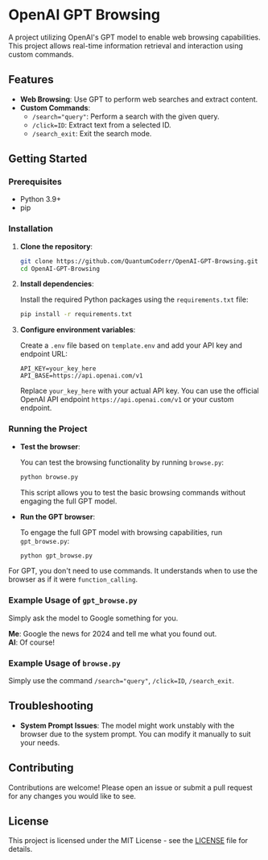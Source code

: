 # OpenAI GPT Browsing

A project utilizing OpenAI's GPT model to enable web browsing capabilities. This project allows real-time information retrieval and interaction using custom commands.

## Features

- **Web Browsing**: Use GPT to perform web searches and extract content.
- **Custom Commands**:
  - `/search="query"`: Perform a search with the given query.
  - `/click=ID`: Extract text from a selected ID.
  - `/search_exit`: Exit the search mode.


## Getting Started

### Prerequisites

- Python 3.9+
- pip

### Installation

1. **Clone the repository**:

   ```bash
   git clone https://github.com/QuantumCoderr/OpenAI-GPT-Browsing.git
   cd OpenAI-GPT-Browsing
   ```

2. **Install dependencies**:

   Install the required Python packages using the `requirements.txt` file:

   ```bash
   pip install -r requirements.txt
   ```

3. **Configure environment variables**:

   Create a `.env` file based on `template.env` and add your API key and endpoint URL:

   ```plaintext
   API_KEY=your_key_here
   API_BASE=https://api.openai.com/v1
   ```

   Replace `your_key_here` with your actual API key. You can use the official OpenAI API endpoint `https://api.openai.com/v1` or your custom endpoint.

### Running the Project

- **Test the browser**:

  You can test the browsing functionality by running `browse.py`:

  ```bash
  python browse.py
  ```

  This script allows you to test the basic browsing commands without engaging the full GPT model.

- **Run the GPT browser**:

  To engage the full GPT model with browsing capabilities, run `gpt_browse.py`:

  ```bash
  python gpt_browse.py
  ```

 For GPT, you don't need to use commands. It understands when to use the browser as if it were `function_calling`.

### Example Usage of `gpt_browse.py`

Simply ask the model to Google something for you.

**Me**: Google the news for 2024 and tell me what you found out.  
**AI**: Of course!

### Example Usage of `browse.py`

Simply use the command `/search="query"`, `/click=ID`, `/search_exit`.

## Troubleshooting

- **System Prompt Issues**: The model might work unstably with the browser due to the system prompt. You can modify it manually to suit your needs.

## Contributing

Contributions are welcome! Please open an issue or submit a pull request for any changes you would like to see.

## License

This project is licensed under the MIT License - see the [LICENSE](LICENSE) file for details.
